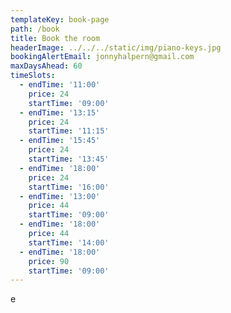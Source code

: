 ```yaml
---
templateKey: book-page
path: /book
title: Book the room
headerImage: ../../../static/img/piano-keys.jpg
bookingAlertEmail: jonnyhalpern@gmail.com
maxDaysAhead: 60
timeSlots:
  - endTime: '11:00'
    price: 24
    startTime: '09:00'
  - endTime: '13:15'
    price: 24
    startTime: '11:15'
  - endTime: '15:45'
    price: 24
    startTime: '13:45'
  - endTime: '18:00'
    price: 24
    startTime: '16:00'
  - endTime: '13:00'
    price: 44
    startTime: '09:00'
  - endTime: '18:00'
    price: 44
    startTime: '14:00'
  - endTime: '18:00'
    price: 90
    startTime: '09:00'
---
```


e

